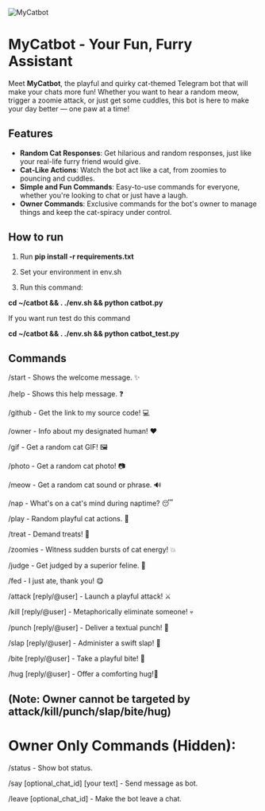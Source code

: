 ![MyCatbot](https://github.com/R0Xofficial/MyCatbot/banner.png)

# MyCatbot - Your Fun, Furry Assistant

Meet **MyCatbot**, the playful and quirky cat-themed Telegram bot that will make your chats more fun! Whether you want to hear a random meow, trigger a zoomie attack, or just get some cuddles, this bot is here to make your day better — one paw at a time!

## Features

- **Random Cat Responses**: Get hilarious and random responses, just like your real-life furry friend would give.
- **Cat-Like Actions**: Watch the bot act like a cat, from zoomies to pouncing and cuddles.
- **Simple and Fun Commands**: Easy-to-use commands for everyone, whether you're looking to chat or just have a laugh.
- **Owner Commands**: Exclusive commands for the bot's owner to manage things and keep the cat-spiracy under control.

## How to run

1. Run **pip install -r requirements.txt**

2. Set your environment in env.sh

3. Run this command:

**cd ~/catbot && . ./env.sh && python catbot.py**

If you want run test do this command

**cd ~/catbot && . ./env.sh && python catbot_test.py**

## Commands
/start - Shows the welcome message. ✨

/help - Shows this help message. ❓

/github - Get the link to my source code! 💻

/owner - Info about my designated human! ❤️

/gif - Get a random cat GIF! 🖼️

/photo - Get a random cat photo! 📷

/meow - Get a random cat sound or phrase. 🔊

/nap - What's on a cat's mind during naptime? 😴

/play - Random playful cat actions. 🧶

/treat - Demand treats! 🎁

/zoomies - Witness sudden bursts of cat energy! 💥

/judge - Get judged by a superior feline. 🧐

/fed - I just ate, thank you! 😋

/attack [reply/@user] - Launch a playful attack! ⚔️

/kill [reply/@user] - Metaphorically eliminate someone! 💀

/punch [reply/@user] - Deliver a textual punch! 👊

/slap [reply/@user] - Administer a swift slap! 👋

/bite [reply/@user] - Take a playful bite! 😬

/hug [reply/@user] - Offer a comforting hug!🤗

## (Note: Owner cannot be targeted by attack/kill/punch/slap/bite/hug)

# Owner Only Commands (Hidden):

  /status - Show bot status.
  
  /say [optional_chat_id] [your text] - Send message as bot.

  /leave [optional_chat_id] - Make the bot leave a chat.

